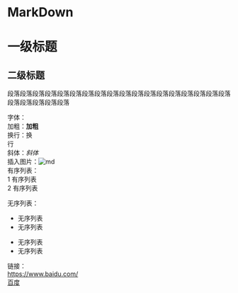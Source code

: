 # MarkDown
# 一级标题
## 二级标题
段落段落段落段落段落段落段落段落段落段落段落段落段落段落段落段落段落段落段落段落段落段落段落  

字体：  
加粗：**加粗**  
换行：换  
行  
斜体：*斜体*  
插入图片：![md](https://timgsa.baidu.com/timg?image&quality=80&size=b9999_10000&sec=1494165442325&di=c5a71300766b918b5dded8b1b9dfbf6e&imgtype=0&src=http%3A%2F%2F2.im.guokr.com%2FYtavWcYpNiA3PDc9nI3VlKABHBwMwev-sVT_rHUQJAjEAQAA_wAAAEpQ.jpg)  
有序列表：  
1 有序列表  
2 有序列表

无序列表：
- 无序列表
- 无序列表
+ 无序列表
+ 无序列表  

链接：  
<https://www.baidu.com/>  
[百度](https://www.baidu.com/) 
